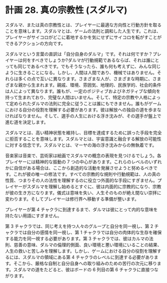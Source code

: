 # 計画 28. 真の宗教性 (スダルマ)

スダルマ、または真の宗教性とは、プレイヤーに最適な方向性と行動方針を取ることを意味します。スダルマとは、ゲームの法則と調和した人生です。これは、プレイヤーがサイコロがどこに着地するかを気にせずにサイコロを転がすことができるアクションの方向です。

スダルマという言葉の直訳は「自分自身のダルマ」です。それは何ですか？プレイヤーは何をすべきでしょうか?ダルマが行動規範であるならば、それは誰にとっても同じであるべきです。でもそうなったら、誰も何も考えずに、みんな同じように生きることになる。しかし、人間は人間であり、機械ではありません。それらは多くの点で互いに異なります。さまざまな人が、さまざまな時期に、さまざまな親から生まれます。親戚、環境、雰囲気、地理的、民族学的、社会的条件は人によって異なります。誰もが、一定のポジティブおよびネガティブな傾向を持って生まれており、完璧な人間はいません。そして、特定の宗教や人格によって定められたダルマの法則に完全に従うことは誰にもできません。誰もがゲームにおける自分の役割を理解する必要があります。彼は解放への独自の道を歩まなければなりません。そして、選手の人生における浮き沈みが、その選手が盤上で進む道を決定します。

スダルマとは、高い精神状態を維持し、目標を達成するために誤った手段を完全に拒否することを意味します。スダルマとは、宇宙意識と融合する解放の可能性に対する信念です。スダルマとは、マーヤの海の浮き沈みからの無執着です。

音楽家は音楽で、芸術家は絵画でスダルマの概念の表現を見つけるでしょう。各プレイヤーには精神的な振動の 7 つの中心があります。これらのレベルのいずれかに自信がある場合は、ここから創造的な活動を発展させようと努めるべきです。これが彼の唯一の修法です。すべての宗教的な規則や行動規範は、人の真の性質、つまりその人の法性を理解するのに役立つ外面的な手段にすぎません。プレイヤーがスダルマを理解し始めるとすぐに、彼は内面的に宗教的になり、宗教が彼の生き方になります。儀式は意味を失い、人生そのものが絶え間ない崇拝に変わります。そしてプレイヤーは修行界へ移動する準備が整います。

プレイヤーが第 4 チャクラに到達するまで、ダルマは彼にとって内的な意味を持たない用語にすぎません。

第 3 チャクラでは、同じ考えを持つ人々のグループと自分を同一視し、第 2 チャクラでは自分の感情を同一視し、第 1 チャクラでは自分の肉体的な生存を確保する能力を同一視する必要があります。第 3 チャクラでは、彼はカルマの法則、慈善の意味、ダルマの倫理的側面、良い環境と悪い環境にいることの結果、人生の救いと苦しみを理解します。しかし、ゲームにおける自分の役割を理解するには、スダルマの領域にある第 4 チャクラのレベルに到達する必要があります。そこから、厳格な自制と自分自身への取り組みのための苦行の次元に移ります。スダルマの道をたどると、彼はボードの 6 列目の第 6 チャクラに直接つながります。
